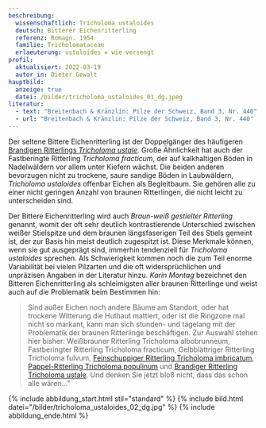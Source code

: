 ```yaml
---
beschreibung:
  wissenschaftlich: Tricholoma ustaloides
  deutsch: Bitterer Eichenritterling
  referenz: Romagn. 1954
  familie: Tricholomataceae
  erlaeuterung: ustaloides = wie versengt
profil:
  aktualisiert: 2022-03-19
  autor_in: Dieter Gewalt
hauptbild:
  anzeige: true
  datei: /bilder/tricholoma_ustaloides_01_dg.jpeg
literatur:
  - text: "Breitenbach & Kränzlin: Pilze der Schweiz, Band 3, Nr. 440"
  - url: "Breitenbach & Kränzlin: Pilze der Schweiz, Band 3, Nr. 440"
---
```

Der seltene Bittere Eichenritterling ist der Doppelgänger des häufigeren [Brandigen Ritterlings *Tricholoma ustale*](/pilze/tricholoma-ustale-brandiger-ritterling). Große Ähnlichkeit hat auch der Fastberingte Ritterling *Tricholoma fracticum*, der auf kalkhaltigen Böden in Nadelwäldern vor allem unter Kiefern wächst. Die beiden anderen bevorzugen nicht zu trockene, saure sandige Böden in Laubwäldern, *Tricholoma ustaloides* offenbar Eichen als Begleitbaum. Sie gehören alle zu einer nicht geringen Anzahl von braunen Ritterlingen, die nicht leicht zu unterscheiden sind. 

Der Bittere Eichenritterling wird auch *Braun-weiß gestielter Ritterling* genannt, womit der oft sehr deutlich kontrastierende Unterschied zwischen weißer Stielspitze und dem braunen längsfaserigen Teil des Stiels gemeint ist, der zur Basis hin meist deutlich zugespitzt ist. Diese Merkmale können, wenn sie gut ausgeprägt sind, immerhin tendenziell für *Tricholoma ustaloides* sprechen. Als Schwierigkeit kommen noch die zum Teil enorme Variabilität bei vielen Pilzarten und die oft widersprüchlichen und unpräzisen Angaben in der Literatur hinzu. *Karin Montag* bezeichnet den Bitteren Eichenritterling als schleimigsten aller braunen Ritterlinge und weist auch auf die Problematik beim Bestimmen hin:

> Sind außer Eichen noch andere Bäume am Standort, oder hat trockene Witterung die Huthaut mattiert, oder ist die Ringzone mal nicht so markant, kann man sich stunden- und tagelang mit der Problematik der braunen Ritterlinge beschäftigen. Zur Auswahl stehen hier bisher: Weißbrauner Ritterling Tricholoma albobrunneum, Fastberingter Ritterling  Tricholoma fracticum, Gelbblättriger Ritterling Tricholoma fulvum, [Feinschuppiger Ritterling Tricholoma imbricatum](/pilze/tricholoma-imbricatum-feinschuppiger-ritterling),  [Pappel-Ritterling Tricholoma populinum](/pilze/tricholoma-populinum-pappelritterling)  und [Brandiger Ritterling Tricholoma ustale](/pilze/tricholoma-ustale-brandiger-ritterling). Und denken Sie jetzt bloß nicht, dass das schon alle wären..."

{% include abbildung_start.html stil="standard" %}
{% include bild.html datei="/bilder/tricholoma_ustaloides_02_dg.jpg" %}
{% include abbildung_ende.html %}